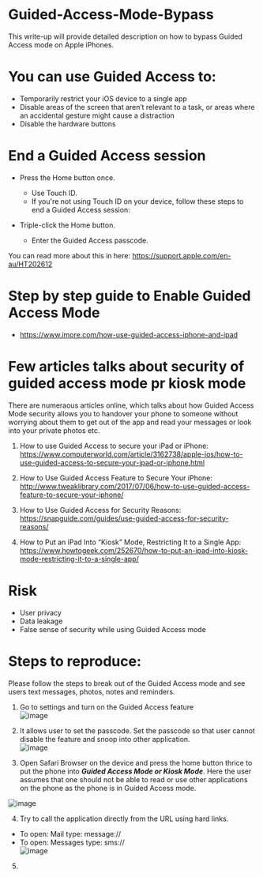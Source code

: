 # Guided-Access-Mode-Bypass
This write-up will provide detailed description on how to bypass Guided Access mode on Apple iPhones. 

# You can use Guided Access to:

- Temporarily restrict your iOS device to a single app
- Disable areas of the screen that aren’t relevant to a task, or areas where an accidental gesture might cause a distraction
- Disable the hardware buttons

# End a Guided Access session
- Press the Home button once.
    - Use Touch ID.
    - If you're not using Touch ID on your device, follow these steps to end a Guided Access session:

- Triple-click the Home button.
  - Enter the Guided Access passcode.

You can read more about this in here: https://support.apple.com/en-au/HT202612

# Step by step guide to Enable Guided Access Mode

- https://www.imore.com/how-use-guided-access-iphone-and-ipad

# Few articles talks about security of guided access mode pr kiosk mode
There are numeraous articles online, which talks about how Guided Access Mode security allows you to handover your phone to someone without worrying about them to get out of the app and read your messages or look into your private photos etc.

1) How to use Guided Access to secure your iPad or iPhone: 
https://www.computerworld.com/article/3162738/apple-ios/how-to-use-guided-access-to-secure-your-ipad-or-iphone.html

2) How to Use Guided Access Feature to Secure Your iPhone: 
http://www.tweaklibrary.com/2017/07/06/how-to-use-guided-access-feature-to-secure-your-iphone/

3) How to Use Guided Access for Security Reasons: 
https://snapguide.com/guides/use-guided-access-for-security-reasons/

4) How to Put an iPad Into “Kiosk” Mode, Restricting It to a Single App:
https://www.howtogeek.com/252670/how-to-put-an-ipad-into-kiosk-mode-restricting-it-to-a-single-app/

# Risk
- User privacy
- Data leakage
- False sense of security while using Guided Access mode

# Steps to reproduce:

Please follow the steps to break out of the Guided Access mode and see users text messages, photos, notes and reminders.

1)  Go to settings and turn on the Guided Access feature <br>
![image](https://user-images.githubusercontent.com/3501170/39089917-8d8c3616-4614-11e8-9481-33c64389dd4a.png)

2) It allows user to set the passcode. Set the passcode so that user cannot disable the feature and snoop into other application.<br>
![image](https://user-images.githubusercontent.com/3501170/39089927-dbc1b874-4614-11e8-99c7-29764e101d3b.png)

3) Open Safari Browser on the device and press the home button thrice to put the phone into <B><I>Guided Access Mode or Kiosk Mode</I></B>. Here the user assumes that one should not be able to read or use other applications on the phone as the phone is in Guided Access mode. <br>

![image](https://user-images.githubusercontent.com/3501170/39089937-2f67aaec-4615-11e8-9d18-4009f05b4274.png)<Br>

4) Try to call the application directly from the URL using hard links. <Br>
- To open: Mail type: message:// <Br>
- To open: Messages type: sms:// <Br>
![image](https://user-images.githubusercontent.com/3501170/39090144-379786b0-461a-11e8-8963-6ac92ff35dac.png) <Br>
    
5) 
